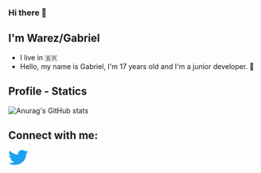 ### Hi there 👏
## I'm Warez/Gabriel
- I live in :brazil:
- Hello, my name is Gabriel, I'm 17 years old and I'm a junior developer. 🌛
## Profile - Statics
![Anurag's GitHub stats](https://github-readme-stats.vercel.app/api?username=TheWarez&show_icons=true&theme=tokyonight)
## Connect with me:
<a href="https://twitter.com/WarezThe">
  <img height="30" width="40" src="https://raw.githubusercontent.com/devicons/devicon/master/icons/twitter/twitter-original.svg">
</a>
